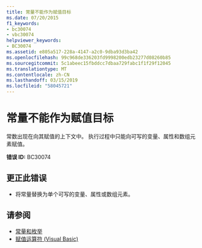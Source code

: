 ```yaml
---
title: 常量不能作为赋值目标
ms.date: 07/20/2015
f1_keywords:
- bc30074
- vbc30074
helpviewer_keywords:
- BC30074
ms.assetid: e805a517-228a-4147-a2c0-9dba93d3ba42
ms.openlocfilehash: 99c968de336203fd9998200edb23277d08260b85
ms.sourcegitcommit: 5c1abeec15fbddcc7dbaa729fabc1f1f29f12045
ms.translationtype: MT
ms.contentlocale: zh-CN
ms.lasthandoff: 03/15/2019
ms.locfileid: "58045721"
---
```

# <a name="constant-cannot-be-the-target-of-an-assignment"></a>常量不能作为赋值目标
常数出现在向其赋值的上下文中。 执行过程中只能向可写的变量、属性和数组元素赋值。  
  
 **错误 ID:** BC30074  
  
## <a name="to-correct-this-error"></a>更正此错误  
  
-   将常量替换为单个可写的变量、属性或数组元素。  
  
## <a name="see-also"></a>请参阅

- [常量和枚举](../../visual-basic/programming-guide/language-features/constants-enums/index.md)
- [赋值运算符 (Visual Basic)](~/docs/visual-basic/language-reference/operators/assignment-operators.md)

